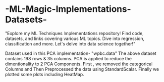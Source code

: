 # -ML-Magic-Implementations-Datasets-
"Explore my ML Techniques Implementations repository! Find code, datasets, and links covering various ML topics. Dive into regression, classification and more. Let's delve into data science together!"

Dataset used in this PCA implementation- "wpbc.data"
The above dataset contains 198 rows & 35 columns. PCA is applied to reduce the dimentionality to 2 PCA Components.
First , we removed the categorical Columns and Then Preprocessed the data using StandardScalar.
Finally we plotted some plots including HeatMap.
